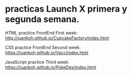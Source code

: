 # practicas Launch X primera y segunda semana.


HTML practice FrontEnd First week:  http://juankoh.github.io/CupcakeFactory/index.html

CSS practice FrontEnd Second week: https://juankoh.github.io/Vacc/index.html

JavaScript practice Third week: https://juankoh.github.io/PokeDex/index.html
